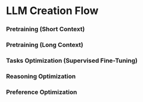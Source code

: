 # LLM Creation Flow

### Pretraining (Short Context)

### Pretraining (Long Context)

### Tasks Optimization (Supervised Fine-Tuning)

### Reasoning Optimization

### Preference Optimization
